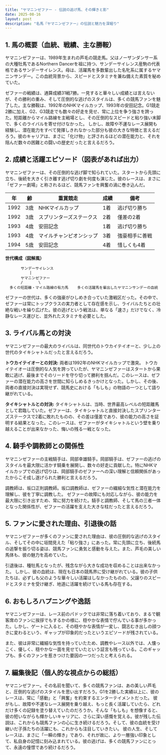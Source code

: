 ```yaml
---
title: "ヤマニンゼファー - 伝説の逃げ馬、その輝きと影"
date: 2025-08-16
layout: post
description: "名馬『ヤマニンゼファー』の伝説と魅力を深堀り"
---
```


## 1. 馬の概要（血統、戦績、主な勝鞍）

ヤマニンゼファーは、1989年生まれの芦毛の競走馬。父はノーザンダンサー系の大種牡馬であるNorthern Dancerを祖に持つ、サンデーサイレンス産駒の代表格であるサンデーサイレンス。母は、活躍馬を多数輩出した名牝系に属するヤマニンサンデー。この血統背景から、スピードとスタミナを兼ね備えた素質を秘めていた。

ゼファーの戦績は、通算成績31戦7勝。一見すると華々しい成績とは言えないが、その勝利の重み、そして圧倒的な逃げのスタイルは、多くの競馬ファンを魅了した。主な勝鞍は、1992年のNHKマイルカップ、1993年の安田記念。G1競走2勝に加え、G2、G3競走でも数々の好走を見せ、常に上位を争う強さを誇った。短距離からマイル路線を主戦場とし、その圧倒的なスピードと粘り強い末脚で、多くのライバルを寄せ付けなかった。  しかし、故障や不運なレース展開も経験し、潜在能力をすべて発揮しきれなかった部分も彼の大きな特徴と言えるだろう。彼のキャリアは、まさに「化け物」と評されるほどの潜在能力と、それを阻んだ数々の困難との闘いの歴史だったと言えるだろう。


## 2. 成績と活躍エピソード（図表があれば出力）

ヤマニンゼファーは、その圧倒的な逃げ脚で知られていた。スタートから先頭に立ち、後続を大きく引き離す逃げ切り劇を何度も演じた。彼のレースは、まさに「ゼファー劇場」と称されるほど、競馬ファンを興奮の渦に巻き込んだ。

| 年 | 齢 | 重賞競走 | 成績 | 備考 |
|---|---|---|---|---|
| 1992 | 3歳 | NHKマイルカップ | 1着 | 逃げ切り勝ち |
| 1992 | 3歳 | スプリンターズステークス | 2着 | 僅差の2着 |
| 1993 | 4歳 | 安田記念 | 1着 | 逃げ切り勝ち |
| 1993 | 4歳 | マイルチャンピオンシップ | 3着 | 強豪相手に善戦 |
| 1994 | 5歳 | 安田記念 | 4着 | 惜しくも4着 |


**世代構成（図解風）**

```
       サンデーサイレンス
           |
       ヤマニンゼファー
       /       \
  多くの短距離・マイル路線の有力馬    多くの活躍馬を輩出したヤマニンサンデーの血統
```

ゼファーの世代は、多くの強豪がひしめき合っていた激戦区だった。その中で、ゼファーは常にトップクラスの実力者として存在感を示し、ライバルたちとの壮絶な戦いを繰り広げた。彼の逃げという戦法は、単なる「速さ」だけでなく、冷静なレース運びと、並外れたスタミナを必要とした。


## 3. ライバル馬との対決

ヤマニンゼファーの最大のライバルは、同世代のトウカイテイオーと、少し上の世代のタイキシャトルだったと言えるだろう。

**トウカイテイオーとの対決:**  両者は1992年のNHKマイルカップで激突。  トウカイテイオーは圧倒的な人気を誇っていたが、ヤマニンゼファーはスタートから果敢に逃げ、最後までそのリードを守り切って勝利を掴んだ。このレースは、ゼファーの潜在能力の高さを世間に知らしめるきっかけとなった。しかし、その後、両者の直接対決は実現せず、競馬史における「もしも」の物語の一つとして語り継がれている。

**タイキシャトルとの対決:** タイキシャトルは、当時、世界最高レベルの短距離馬として君臨していた。ゼファーは、タイキシャトルと直接対決したスプリンターズステークスで2着に敗れたものの、その差は僅差であり、彼の能力の高さを証明する結果となった。このレースは、ゼファーがタイキシャトルという壁を乗り越えることが出来なかった、悔いの残る一戦となった。


## 4. 騎手や調教師との関係性

ヤマニンゼファーの主戦騎手は、岡部幸雄騎手。岡部騎手は、ゼファーの逃げのスタイルを最大限に活かす騎乗を展開し、数々の好走に貢献した。特にNHKマイルカップでの逃げ切りは、岡部騎手のゼファーへの深い理解と信頼関係があったからこそ成し遂げられた勝利と言えるだろう。

調教師は、坂口正則調教師。坂口調教師は、ゼファーの繊細な気性と潜在能力を理解し、彼を丁寧に調教した。  ゼファーの故障にも対応しながら、彼の能力を最大限に引き出すため、常に努力を続けた。騎手と調教師、そして馬の三者一体となった関係性が、ゼファーの活躍を支えた大きな柱だったと言えるだろう。


## 5. ファンに愛された理由、引退後の話

ヤマニンゼファーが多くのファンに愛された理由は、彼の圧倒的な逃げのスタイル、そしてその中に垣間見えた「粘り強さ」にあった。常に先頭に立ち、後続馬の追撃を振り切る姿は、競馬ファンに勇気と感動を与えた。また、芦毛の美しい馬体も、彼の魅力を高めていた。

引退後は、種牡馬となったが、残念ながら大きな成功を収めることは出来なかった。  しかし、彼の血統は、現在も日本の競馬界に受け継がれている。彼の子供たちは、必ずしも父のような華々しい活躍はしなかったものの、父譲りのスピードとスタミナを受け継ぎ、地道に活躍を続けている馬も存在する。


## 6. おもしろハプニングや逸話

ヤマニンゼファーは、レース前のパドックでは非常に落ち着いており、まるで観客席のファンに挨拶でもするかの様に、穏やかな表情で佇んでいる事が多かった。しかし、ゲートに入ると、その穏やかな表情が一変し、闘志むき出しの顔つきに変わるという、ギャップが印象的だったというエピソードが残されている。

また、彼は非常に繊細な気性を持っていたため、調教やレース以外では、人懐っこく、優しく、穏やかな一面を見せていたという証言も残っている。このギャップも、多くのファンを惹きつけた要因の一つだったと考えられる。


## 7. 編集後記（個人的な視点からの総括）

ヤマニンゼファー。その名前を聞いて、多くの競馬ファンは、あの美しい芦毛と、圧倒的な逃げのスタイルを思い出すだろう。G1を2勝した実績以上に、彼のレースは、常に「感動」と「興奮」を約束するエンターテイメントだった。  彼がもし、故障や不運なレース展開を乗り越え、もっと長く活躍していたら、どれだけ多くの記録を塗り替えていたのだろうか。そんな「もしも」を想像すると、彼の短いながらも輝かしいキャリアに、さらに深い感慨を覚える。彼が残した伝説は、これからも競馬ファンの心に生き続けるだろう。そして、彼の血統を受け継いだ子孫たちの活躍にも、これからも注目していきたい。  彼の人生、そしてレースは、まさに「一瞬の輝き」であり、それが故に、より一層強い印象として、私自身の記憶に刻み込まれている。彼の逃げは、多くの競馬ファンにとって、永遠の憧憬であり続けるだろう。
